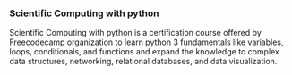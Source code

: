 ### Scientific Computing with python
Scientific Computing with python is a certification course offered by Freecodecamp organization to learn python 3 fundamentals like variables, loops, conditionals, and functions and expand the knowledge to complex data structures, networking, relational databases, and data visualization.
